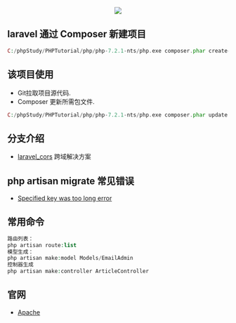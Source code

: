 <p align="center"><img src="https://laravel.com/assets/img/components/logo-laravel.svg"></p>

## laravel 通过 Composer 新建项目

``` php
C:/phpStudy/PHPTutorial/php/php-7.2.1-nts/php.exe composer.phar create-project --prefer-dist laravel/laravel blog
```
## 该项目使用

- Git拉取项目源代码.
- Composer 更新所需包文件.
``` php
C:/phpStudy/PHPTutorial/php/php-7.2.1-nts/php.exe composer.phar update
```

## 分支介绍

- [laravel_cors](https://github.com/amoswdh/Laravel-Help/tree/laravel_cors) 跨域解决方案

## php artisan migrate 常见错误

- [Specified key was too long error](https://laravel-news.com/laravel-5-4-key-too-long-error)

## 常用命令

``` php
路由列表：
php artisan route:list
模型生成：
php artisan make:model Models/EmailAdmin
控制器生成
php artisan make:controller ArticleController
```

## 官网
- [Apache](http://www.apache.org/)
